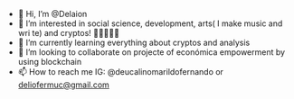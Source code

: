 - 👋 Hi, I’m @Delaion
- 👀 I’m interested in social science, development, arts( I make music and wri
te) and cryptos! 🤑😋👍🏿🚀
- 🌱 I’m currently learning everything about cryptos and analysis
- 💞️ I’m looking to collaborate on projecte of económica empowerment by using blockchain
- 📫 How to reach me IG: @deucalinomarildofernando or  deliofermuc@gmail.com

<!---
Delaion/Delaion is a ✨ special ✨ repository because its `README.md` (this file) appears on your GitHub profile.
You can click the Preview link to take a look at your changes.
--->
